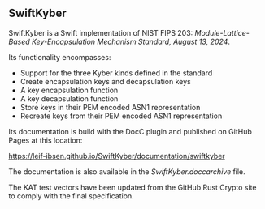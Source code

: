 ## SwiftKyber

SwiftKyber is a Swift implementation of NIST FIPS 203: *Module-Lattice-Based Key-Encapsulation Mechanism Standard, August 13, 2024*.

Its functionality encompasses:

* Support for the three Kyber kinds defined in the standard
* Create encapsulation keys and decapsulation keys
* A key encapsulation function
* A key decapsulation function
* Store keys in their PEM encoded ASN1 representation
* Recreate keys from their PEM encoded ASN1 representation

Its documentation is build with the DocC plugin and published on GitHub Pages at this location:

https://leif-ibsen.github.io/SwiftKyber/documentation/swiftkyber

The documentation is also available in the *SwiftKyber.doccarchive* file.

The KAT test vectors have been updated from the GitHub Rust Crypto site
to comply with the final specification.
